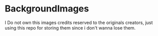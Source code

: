 # BackgroundImages

I Do not own this images credits reserved to the originals creators, just using this repo for storing them since i don't wanna lose them.
